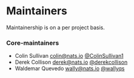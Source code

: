 # Maintainers

Maintainership is on a per project basis.

### Core-maintainers
  - Colin Sullivan <colin@nats.io> [@ColinSullivan1](https://github.com/ColinSullivan1)
  - Derek Collison <derek@nats.io> [@derekcollison](https://github.com/derekcollison)
  - Waldemar Quevedo <wally@nats.io> [@wallyqs](https://github.com/wallyqs)
